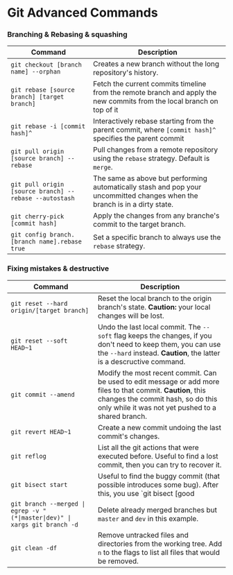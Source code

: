 # Git Advanced Commands

### Branching & Rebasing & squashing

| Command | Description |
| ------- | ----------- |
| `git checkout [branch name] --orphan` | Creates a new branch without the long repository's history. |
| `git rebase [source branch] [target branch]` | Fetch the current commits timeline from the remote branch and apply the new commits from the local branch on top of it |
| `git rebase -i [commit hash]^` | Interactively rebase starting from the parent commit, where `[commit hash]^` specifies the parent commit |
| `git pull origin [source branch] --rebase` | Pull changes from a remote repository using the `rebase` strategy. Default is `merge`. |
| `git pull origin [source branch] --rebase --autostash` | The same as above but performing automatically stash and pop your uncommitted changes when the branch is in a dirty state. |
| `git cherry-pick [commit hash]` | Apply the changes from any branche's commit to the target branch. |
| `git config branch.[branch name].rebase true` | Set a specific branch to always use the `rebase` strategy. |

### Fixing mistakes & destructive

| Command | Description |
| ------- | ----------- |
| `git reset --hard origin/[target branch]` | Reset the local branch to the origin branch's state. **Caution:** your local changes will be lost. |
| `git reset --soft HEAD~1` | Undo the last local commit. The `--soft` flag keeps the changes, if you don't need to keep them, you can use the `--hard` instead. **Caution**, the latter is a descructive command. |
| `git commit --amend` | Modify the most recent commit. Can be used to edit message or add more files to that commit. **Caution**, this changes the commit hash, so do this only while it was not yet pushed to a shared branch. |
| `git revert HEAD~1` | Create a new commit undoing the last commit's changes. |
| `git reflog` | List all the git actions that were executed before. Useful to find a lost commit, then you can try to recover it. |
| `git bisect start` | Useful to find the buggy commit (that possible introduces some bug). After this, you use `git bisect [good|bad]` indicating when the suggested commit is in a `good` or `bad` state. When the issue is found, use `git bisect reset` to reset back to the original state before using the git bisect command.|
| ```git branch --merged \| egrep -v "(*\|master\|dev)" \| xargs git branch -d``` | Delete already merged branches but `master` and `dev` in this example.
| `git clean -df` | Remove untracked files and directories from the working tree. Add `n` to the flags to list all files that would be removed. |